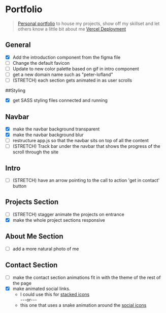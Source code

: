 # Portfolio

> [Personal portfolio](https://personal-portfolio-cyan.vercel.app/) to house my projects, show off my skillset and let others know a little bit about me
> [Vercel Deployment](https://vercel.com/plofland/personal-portfolio/FNbipnayPjjjJtN5rCfKmqX6SE6C)
## General

- [x] Add the introduction component from the figma file
- [ ] Change the default favicon
- [ ] Update to new color palette based on gif in intro component
- [ ] get a new domain name such as "peter-lofland"
- [ ] (STRETCH) each section gets animated in as user scrolls

##Styling

- [x] get SASS styling files connected and running

## Navbar
- [x] make the navbar background transparent
- [x] make the navbar background blur
- [ ] restructure app.js so that the navbar sits on top of all the content
- [ ] (STRETCH) Track bar under the navbar that shows the progress of the scroll through the site

## Intro
- [ ] (STRETCH) have an arrow pointing to the call to action 'get in contact' button

## Projects Section

- [ ] (STRETCH) stagger animate the projects on entrance
- [x] make the whole project sections responsive

## About Me Section

- [ ] add a more natural photo of me

## Contact Section

- [ ] make the contact section animations fit in with the theme of the rest of the page
- [x] make animated social links.
  - I could use this for [stacked icons](https://www.youtube.com/watch?v=AEb_NhCHo9E&list=PL2B-ghQCJHsq1oqe0AJ9QX4tuIl1OPSZx)
    <br/>
    ---or---
    <br/>
  - this one that uses a snake animation around the [social icons](https://youtu.be/KYOYVZcZYAI?list=PL2B-ghQCJHsq1oqe0AJ9QX4tuIl1OPSZx&t=143)
